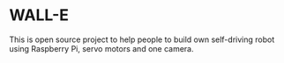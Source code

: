 # WALL-E

This is open source project to help people to build own self-driving robot using Raspberry Pi, servo motors and one camera.
